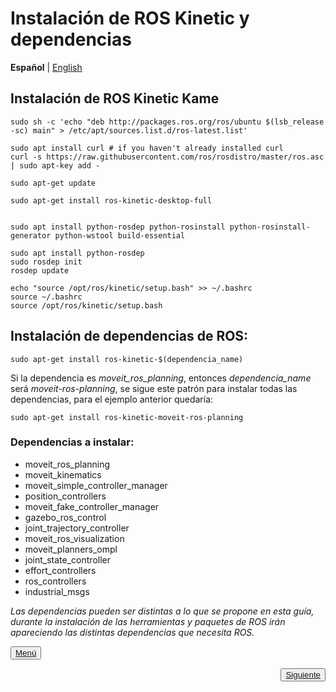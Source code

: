 # Instalación de ROS Kinetic y dependencias
**Español** | [English](https://github.com/Serru/MultiCobot-UR10-Gripper/blob/main/doc/setup-doc/ENG/install-ROS.md)
## Instalación de ROS Kinetic Kame
```{bash}
sudo sh -c 'echo "deb http://packages.ros.org/ros/ubuntu $(lsb_release -sc) main" > /etc/apt/sources.list.d/ros-latest.list'

sudo apt install curl # if you haven't already installed curl
curl -s https://raw.githubusercontent.com/ros/rosdistro/master/ros.asc | sudo apt-key add -

sudo apt-get update

sudo apt-get install ros-kinetic-desktop-full


sudo apt install python-rosdep python-rosinstall python-rosinstall-generator python-wstool build-essential

sudo apt install python-rosdep
sudo rosdep init
rosdep update

echo "source /opt/ros/kinetic/setup.bash" >> ~/.bashrc
source ~/.bashrc
source /opt/ros/kinetic/setup.bash
```

## Instalación de dependencias de ROS:

```{bash}
sudo apt-get install ros-kinetic-$(dependencia_name)
```

Si la dependencia es *moveit_ros_planning*, entonces *dependencia_name* será *moveit-ros-planning*, se sigue este patrón para instalar todas las dependencias, para el ejemplo anterior quedaría:

```{bash}
sudo apt-get install ros-kinetic-moveit-ros-planning
```

### Dependencias a instalar:
- moveit_ros_planning 
- moveit_kinematics
- moveit_simple_controller_manager
- position_controllers
- moveit_fake_controller_manager
- gazebo_ros_control
- joint_trajectory_controller
- moveit_ros_visualization
- moveit_planners_ompl
- joint_state_controller
- effort_controllers
- ros_controllers
- industrial_msgs


*Las dependencias pueden ser distintas a lo que se propone en esta guía, durante la instalación de las herramientas y paquetes de ROS irán apareciendo las distintas dependencias que necesita ROS.*

<div>
<p align="left">
<button name="button">
            	<a rel="license" href="https://github.com/Serru/MultiCobot-UR10-Gripper/blob/main/doc/setup-doc/proyect_setup.md">Menú</a>
</button>
</p>



<p>
    <span style="float:right;">
        <button name="button">
            	<a rel="license" href="https://github.com/Serru/MultiCobot-UR10-Gripper/blob/main/doc/setup-doc/ESP/install-ros-packages.md">Siguiente</a>
            	</button>
    </span>
</p>